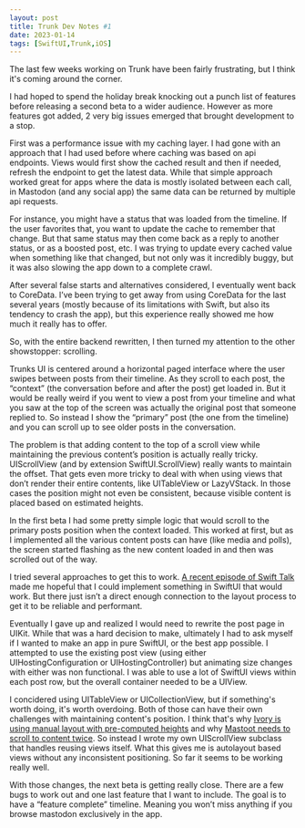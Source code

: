 ```yaml
---
layout: post
title: Trunk Dev Notes #1
date: 2023-01-14
tags: [SwiftUI,Trunk,iOS]
---
```


The last few weeks working on Trunk have been fairly frustrating, but I think it's coming around the corner.

I had hoped to spend the holiday break knocking out a punch list of features before releasing a second beta to a wider audience. However as more features got added, 2 very big issues emerged that brought development to a stop.

First was a performance issue with my caching layer. I had gone with an approach that I had used before where caching was based on api endpoints. Views would first show the cached result and then if needed, refresh the endpoint to get the latest data. While that simple approach worked great for apps where the data is mostly isolated between each call, in Mastodon (and any social app) the same data can be returned by multiple api requests.

For instance, you might have a status that was loaded from the timeline. If the user favorites that, you want to update the cache to remember that change. But that same status may then come back as a reply to another status, or as a boosted post, etc. I was trying to update every cached value when something like that changed, but not only was it incredibly buggy, but it was also slowing the app down to a complete crawl.

After several false starts and alternatives considered, I eventually went back to CoreData. I’ve been trying to get away from using CoreData for the last several years (mostly because of its limitations with Swift, but also its tendency to crash the app), but this experience really showed me how much it really has to offer.

So, with the entire backend rewritten, I then turned my attention to the other showstopper: scrolling.

Trunks UI is centered around a horizontal paged interface where the user swipes between posts from their timeline. As they scroll to each post, the “context” (the conversation before and after the post) get loaded in. But it would be really weird if you went to view a post from your timeline and what you saw at the top of the screen was actually the original post that someone replied to. So instead I show the “primary” post (the one from the timeline) and you can scroll up to see older posts in the conversation.

The problem is that adding content to the top of a scroll view while maintaining the previous content’s position is actually really tricky. UIScrollView (and by extension SwiftUI.ScrollView) really wants to maintain the offset. That gets even more tricky to deal with when using views that don’t render their entire contents, like UITableView or LazyVStack. In those cases the position might not even be consistent, because visible content is placed based on estimated heights.

In the first beta I had some pretty simple logic that would scroll to the primary posts position when the context loaded. This worked at first, but as I implemented all the various content posts can have (like media and polls), the screen started flashing as the new content loaded in and then was scrolled out of the way.

I tried several approaches to get this to work. [A recent episode of Swift Talk](https://talk.objc.io/episodes/S01E336-scroll-view-with-tabs-part-2) made me hopeful that I could implement something in SwiftUI that would work. But there just isn’t a direct enough connection to the layout process to get it to be reliable and performant.

Eventually I gave up and realized I would need to rewrite the post page in UIKit. While that was a hard decision to make, ultimately I had to ask myself if I wanted to make an app in pure SwiftUI, or the best app possible. I attempted to use the existing post view (using either UIHostingConfiguration or UIHostingController) but animating size changes with either was non functional. I was able to use a lot of SwiftUI views within each post row, but the overall container needed to be a UIView.

I concidered using UITableView or UICollectionView, but if something's worth doing, it's worth overdoing. Both of those can have their own challenges with maintaining content's position. I think that's why [Ivory is using manual layout with pre-computed heights](https://tapbots.social/@paul/109564775494812308) and why [Mastoot needs to scroll to content twice](https://mastodon.social/@libei/109597383746473808). So instead I wrote my own UIScrollView subclass that handles reusing views itself. What this gives me is autolayout based views without any inconsistent positioning. So far it seems to be working really well.

With those changes, the next beta is getting really close. There are a few bugs to work out and one last feature that I want to include. The goal is to have a “feature complete” timeline. Meaning you won’t miss anything if you browse mastodon exclusively in the app.